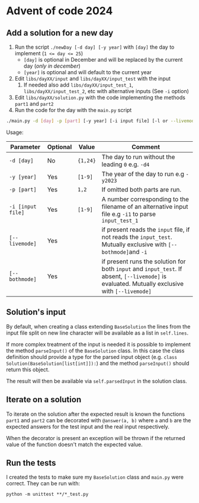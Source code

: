 # Advent of code 2024

## Add a solution for a new day

1. Run the script `./newDay [-d day] [-y year]` with `[day]` the day to implement (`1 <= day <= 25`)
   - `[day]` is optional in December and will be replaced by the current day (_only in december_)
   - `[year]` is optional and will default to the current year
1. Edit `libs/dayXX/input` and `libs/dayXX/input_test` with the input
   1. If needed also add `libs/dayXX/input_test_1`, `libs/dayXX/input_test_2`, etc with alternative inputs (See `-i` option)
1. Edit `libs/dayXX/solution.py` with the code implementing the methods `part1` and `part2`
1. Run the code for the day with the `main.py` script

```bash
./main.py -d [day] -p [part] [-y year] [-i input file] [-l or --livemode] [-b or --bothmode]
```

Usage:

| Parameter         | Optional | Value    | Comment                                                                                                                                        |
| ----------------- | -------- | -------- | ---------------------------------------------------------------------------------------------------------------------------------------------- |
| `-d [day]`        | No       | `{1,24}` | The day to run without the leading `0` e.g. `-d4`                                                                                              |
| `-y [year]`       | Yes      | `[1-9]`  | The year of the day to run e.g `-y2023`                                                                                                        |
| `-p [part]`       | Yes      | `1,2`    | If omitted both parts are run.                                                                                                                 |
| `-i [input file]` | Yes      | `[1-9]`  | A number corresponding to the filename of an alternative input file e.g `-i1` to parse `input_test_1`                                          |
| `[--livemode]`    | Yes      |          | if present reads the `input` file, if not reads the `input_test`. Mutually exclusive with `[--bothmode]`and `-i`                               |
| `[--bothmode]`    | Yes      |          | if present runs the solution for both `input` and `input_test`. If absent, `[--livemode]` is evaluated. Mutually exclusive with `[--livemode]` |

## Solution's input

By default, when creating a class extending `BaseSolution` the lines from the input file split on new line character will be available as a list in `self.lines`.

If more complex treatment of the input is needed it is possible to implement the method `parseInput()` of the `BaseSolution` class. In this case the class definition should provide a type for the parsed input object (e.g. `class Solution(BaseSolution[list[int]]):`) and the method `parseInput()` should return this object.

The result will then be available via `self.parsedInput` in the solution class.

## Iterate on a solution

To iterate on the solution after the expected result is known the functions `part1` and `part2` can be decorated with `@answer(a, b)` where `a` and `b` are the expected answers for the test input and the real input respectively.

When the decorator is present an exception will be thrown if the returned value of the function doesn't match the expected value.

## Run the tests

I created the tests to make sure my `BaseSolution` class and `main.py` were correct. They can be run with:

```shell
python -m unittest **/*_test.py
```
